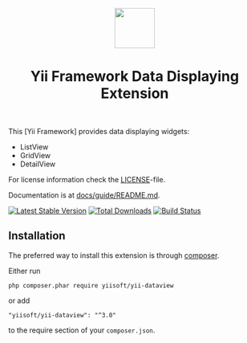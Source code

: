 <p align="center">
    <a href="https://github.com/yiisoft" target="_blank">
        <img src="https://avatars0.githubusercontent.com/u/993323" height="80px">
    </a>
    <h1 align="center">Yii Framework Data Displaying Extension</h1>
    <br>
</p>

This [Yii Framework] provides data displaying widgets:

- ListView
- GridView
- DetailView


For license information check the [LICENSE](LICENSE.md)-file.

Documentation is at [docs/guide/README.md](docs/guide/README.md).

[![Latest Stable Version](https://poser.pugx.org/yiisoft/yii-dataview/v/stable.png)](https://packagist.org/packages/yiisoft/yii-dataview)
[![Total Downloads](https://poser.pugx.org/yiisoft/yii-dataview/downloads.png)](https://packagist.org/packages/yiisoft/yii-dataview)
[![Build Status](https://travis-ci.com/yiisoft/yii-dataview.svg?branch=master)](https://travis-ci.com/yiisoft/yii-dataview)


Installation
------------

The preferred way to install this extension is through [composer](http://getcomposer.org/download/).

Either run

```
php composer.phar require yiisoft/yii-dataview
```

or add

```
"yiisoft/yii-dataview": "^3.0"
```

to the require section of your `composer.json`.
